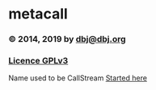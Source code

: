 # metacall

### &copy; 2014, 2019 by dbj@dbj.org
### [Licence GPLv3](https://www.gnu.org/licenses/gpl-3.0.html)

Name used to be CallStream
[Started here](http://www.dbj.org/2014/12/18/callstream-part-3-c-binding/)
